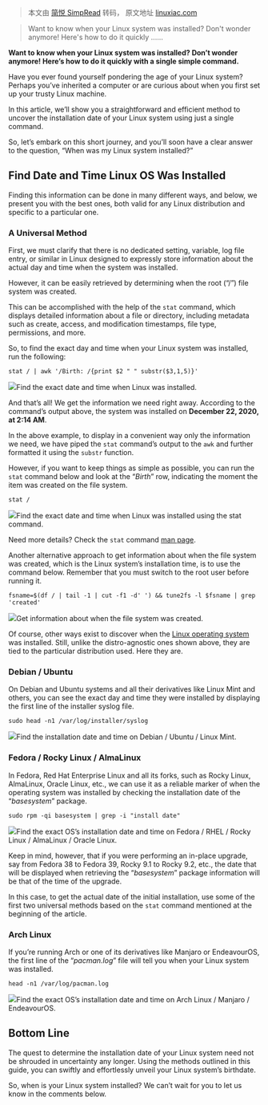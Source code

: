 > 本文由 [简悦 SimpRead](http://ksria.com/simpread/) 转码， 原文地址 [linuxiac.com](https://linuxiac.com/how-to-find-linux-os-installation-date/)

> Want to know when your Linux system was installed? Don't wonder anymore! Here's how to do it quickly ......

**Want to know when your Linux system was installed? Don’t wonder anymore! Here’s how to do it quickly with a single simple command.**

Have you ever found yourself pondering the age of your Linux system? Perhaps you’ve inherited a computer or are curious about when you first set up your trusty Linux machine.

In this article, we’ll show you a straightforward and efficient method to uncover the installation date of your Linux system using just a single command.

So, let’s embark on this short journey, and you’ll soon have a clear answer to the question, “When was my Linux system installed?”

Find Date and Time Linux OS Was Installed
-----------------------------------------

Finding this information can be done in many different ways, and below, we present you with the best ones, both valid for any Linux distribution and specific to a particular one.

### A Universal Method

First, we must clarify that there is no dedicated setting, variable, log file entry, or similar in Linux designed to expressly store information about the actual day and time when the system was installed.

However, it can be easily retrieved by determining when the root (“/”) file system was created.

This can be accomplished with the help of the `stat` command, which displays detailed information about a file or directory, including metadata such as create, access, and modification timestamps, file type, permissions, and more.

So, to find the exact day and time when your Linux system was installed, run the following:

```
stat / | awk '/Birth: /{print $2 " " substr($3,1,5)}'

```

[![](https://cdn.shortpixel.ai/spai/q_glossy+w_942+h_193+to_auto+ret_img/linuxiac.com/wp-content/uploads/2023/09/linux-install-date01.jpg)](https://linuxiac.b-cdn.net/wp-content/uploads/2023/09/linux-install-date01.jpg)Find the exact date and time when Linux was installed.

And that’s all! We get the information we need right away. According to the command’s output above, the system was installed on **December 22, 2020, at 2:14 AM**.

In the above example, to display in a convenient way only the information we need, we have piped the `stat` command’s output to the `awk` and further formatted it using the `substr` function.

However, if you want to keep things as simple as possible, you can run the `stat` command below and look at the “_Birth_” row, indicating the moment the item was created on the file system.

```
stat /

```

[![](https://cdn.shortpixel.ai/spai/q_glossy+w_942+h_366+to_auto+ret_img/linuxiac.com/wp-content/uploads/2023/09/linux-install-date02.jpg)](https://linuxiac.b-cdn.net/wp-content/uploads/2023/09/linux-install-date02.jpg)Find the exact date and time when Linux was installed using the stat command.

Need more details? Check the `stat` command [man page](https://man7.org/linux/man-pages/man1/stat.1.html).

Another alternative approach to get information about when the file system was created, which is the Linux system’s installation time, is to use the command below. Remember that you must switch to the root user before running it.

```
fsname=$(df / | tail -1 | cut -f1 -d' ') && tune2fs -l $fsname | grep 'created'

```

[![](https://cdn.shortpixel.ai/spai/q_glossy+w_1026+h_247+to_auto+ret_img/linuxiac.com/wp-content/uploads/2023/09/linux-install-date03.jpg)](https://linuxiac.b-cdn.net/wp-content/uploads/2023/09/linux-install-date03.jpg)Get information about when the file system was created.

Of course, other ways exist to discover when the [Linux operating system](https://linuxiac.com/what-is-linux-operating-system/) was installed. Still, unlike the distro-agnostic ones shown above, they are tied to the particular distribution used. Here they are.

### Debian / Ubuntu

On Debian and Ubuntu systems and all their derivatives like Linux Mint and others, you can see the exact day and time they were installed by displaying the first line of the installer syslog file.

```
sudo head -n1 /var/log/installer/syslog

```

[![](https://cdn.shortpixel.ai/spai/q_glossy+w_926+h_203+to_auto+ret_img/linuxiac.com/wp-content/uploads/2023/09/linux-install-date06.jpg)](https://linuxiac.b-cdn.net/wp-content/uploads/2023/09/linux-install-date06.jpg)Find the installation date and time on Debian / Ubuntu / Linux Mint.

### Fedora / Rocky Linux / AlmaLinux

In Fedora, Red Hat Enterprise Linux and all its forks, such as Rocky Linux, AlmaLinux, Oracle Linux, etc., we can use it as a reliable marker of when the operating system was installed by checking the installation date of the “_basesystem_” package.

```
sudo rpm -qi basesystem | grep -i "install date"

```

[![](https://cdn.shortpixel.ai/spai/q_glossy+w_887+h_182+to_auto+ret_img/linuxiac.com/wp-content/uploads/2023/09/linux-install-date05.jpg)](https://linuxiac.b-cdn.net/wp-content/uploads/2023/09/linux-install-date05.jpg)Find the exact OS’s installation date and time on Fedora / RHEL / Rocky Linux / AlmaLinux / Oracle Linux.

Keep in mind, however, that if you were performing an in-place upgrade, say from Fedora 38 to Fedora 39, Rocky 9.1 to Rocky 9.2, etc., the date that will be displayed when retrieving the “_basesystem_” package information will be that of the time of the upgrade.

In this case, to get the actual date of the initial installation, use some of the first two universal methods based on the `stat` command mentioned at the beginning of the article.

### Arch Linux

If you’re running Arch or one of its derivatives like Manjaro or EndeavourOS, the first line of the “_pacman.log_” file will tell you when your Linux system was installed.

```
head -n1 /var/log/pacman.log

```

[![](https://cdn.shortpixel.ai/spai/q_glossy+w_937+h_203+to_auto+ret_img/linuxiac.com/wp-content/uploads/2023/09/linux-install-date07.jpg)](https://linuxiac.b-cdn.net/wp-content/uploads/2023/09/linux-install-date07.jpg)Find the exact OS’s installation date and time on Arch Linux / Manjaro / EndeavourOS.

Bottom Line
-----------

The quest to determine the installation date of your Linux system need not be shrouded in uncertainty any longer. Using the methods outlined in this guide, you can swiftly and effortlessly unveil your Linux system’s birthdate.

So, when is your Linux system installed? We can’t wait for you to let us know in the comments below.